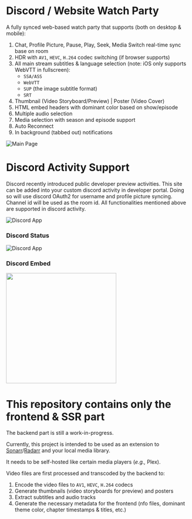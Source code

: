 # Discord / Website Watch Party

A fully synced web-based watch party that supports (both on desktop & mobile):
1. Chat, Profile Picture, Pause, Play, Seek, Media Switch real-time sync base on room
2. HDR with `AV1`, `HEVC`, `H.264` codec switching (if browser supports)
3. All main stream subtitles & language selection (note: iOS only supports WebVTT in fullscreen):
   - `SSA/ASS`
   - `WebVTT`
   - `SUP` (the image subtitle format)
   - `SRT` 
4. Thumbnail (Video Storyboard/Preview) | Poster (Video Cover)
5. HTML embed headers with dominant color based on show/episode
6. Multiple audio selection
7. Media selection with season and episode support
8. Auto Reconnect
9. In background (tabbed out) notifications


![Main Page](readme/main.png)

# Discord Activity Support

Discord recently introduced public developer preview activities. 
This site can be added into your custom discord activity in developer portal.
Doing so will use discord OAuth2 for username and profile picture syncing.
Channel id will be used as the room id. All functionalities mentioned above are supported in discord activity.

![Discord App](readme/app.png)

### Discord Status
![Discord App](readme/status.png)

### Discord Embed

<img src="readme/embed.png" width="300">


# This repository contains only the frontend & SSR part

The backend part is still a work-in-progress.

Currently, this project is intended to be used as an extension to
[Sonarr](https://github.com/Sonarr/Sonarr)/[Radarr](https://github.com/Radarr/Radarr) and your local media library.

It needs to be self-hosted like certain media players (_e.g.,_ Plex).

Video files are first processed and transcoded by the backend to:
1. Encode the video files to `AV1`, `HEVC`, `H.264` codecs
2. Generate thumbnails (video storyboards for preview) and posters
3. Extract subtitles and audio tracks
4. Generate the necessary metadata for the frontend (nfo files, dominant theme color, chapter timestamps & titles, etc.)
